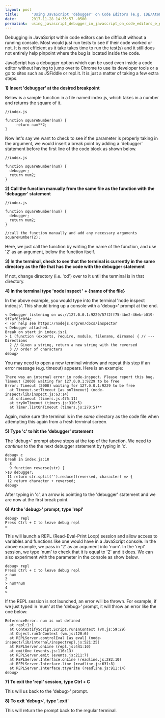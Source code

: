 ```yaml
---
layout: post
title:      "Using JavaScript 'debugger' on Code Editors (e.g. IDE/Atom)"
date:       2017-11-28 14:35:57 -0500
permalink:  using_javascript_debugger_in_javascript_on_code_editors_e_g_ide_atom
---
```



Debugging in JavaScript within code editors can be difficult without a running console.  Most would just run tests to see if their code worked or not. It is not efficient as it take takes time to run the test(s) and it still does not entirely help pinpoint where the bug is located inside the code.

JavaScript has a debugger option which can be used even inside a code editor without having to jump over to Chrome to use its developer tools or a go to sites such as JSFiddle or repl.it.  It is just a matter of taking a few extra steps.

**1)     Insert 'debugger' at the desired breakpoint**

Below is a sample function in a file named index.js, which takes in a number and returns the square of it.

```
//index.js

function squareNumber(num) {
     return num**2;
}
```

Now let's say we want to check to see if the parameter is properly taking in the argument, we would insert a break point by adding a 'debugger' statement before the first line of the code block as shown below.

```
//index.js

function squareNumber(num) {
  debugger;
  return num2;
}
```

**2)     Call the function manually from the same file as the function with the 'debugger' statement**

```
//index.js

function squareNumber(num) {
  debugger;
  return num2;
}

//call the function manually and add any necessary arguments
squareNumber(2);
```

Here, we just call the function by writing the name of the function, and use '2' as an argument, below the function itself.

**3)     In the terminal, check to see that the terminal is currently in the same directory as the file that has the code with the debugger statement**
     
If not, change directory (i.e. 'cd') over to it until the terminal is in that directory.

**4)     In the terminal type 'node inspect ' + {name of the file}**

In the above example, you would type into the terminal 'node inspect index.js'.  This should bring up a console with a 'debug>' prompt at the end.

```
< Debugger listening on ws://127.0.0.1:9229/57f2ff75-4be2-46eb-b019-9f7af03c0f4c
< For help see https://nodejs.org/en/docs/inspector
< Debugger attached.
Break on start in index.js:1
> 1 (function (exports, require, module, filename, dirname) { // --- Directions
  2 // Given a string, return a new string with the reversed
  3 // order of characters
debug>
```

You may need to open a new terminal window and repeat this step if an error message (e.g. timeout) appears.  Here is an example:

```
There was an internal error in node-inspect. Please report this bug.
Timeout (2000) waiting for 127.0.0.1:9229 to be free
Error: Timeout (2000) waiting for 127.0.0.1:9229 to be free
  at Timeout.setTimeout [as onTimeout] (node-inspect/lib/inspect.js:63:14)
  at ontimeout (timers.js:475:11)
  at tryOnTimeout (timers.js:310:5)
  at Timer.listOnTimeout (timers.js:270:5)**
```

Again, make sure the terminal is in the *same* directory as the code file when attempting this again from a fresh terminal screen.

**5) Type 'c' to hit the 'debugger' statement**

The 'debug>' prompt above stops at the top of the function.  We need to *continue* to the the next debugger statement by typing in 'c'.

```
debug> c
break in index.js:10
  8
  9 function reverse(str) {
>10 debugger;
 11 return str.split('').reduce((reversed, character) => {
 12 return character + reversed;
debug>
```

After typing in 'c', an arrow is pointing to the 'debugger' statement and we are now at the first break point.

**6) At the 'debug>' prompt, type 'repl'**

```
debug> repl
Press Ctrl + C to leave debug repl
>
```

This will launch a REPL (Read-Eval-Print Loop) session and allow access to variables and functions like one would have in a JavaScript console.  In the above example, we pass in '2' as an argument into 'num'.  In the 'repl' session, we type 'num' to check that it is equal to '2' and it does.  We can also experiment with the parameter in the console as show below.

```
debug> repl
Press Ctrl + C to leave debug repl
> num
2
> num*num
4
>
```

If the REPL session is not launched, an error will be thrown.  For example, if we just typed in 'num' at the 'debug>' prompt, it will throw an error like the one below:

```
ReferenceError: num is not defined
  at repl:1:1
  at ContextifyScript.Script.runInContext (vm.js:59:29)
  at Object.runInContext (vm.js:120:6)
  at REPLServer.controlEval [as eval] (node-inspect/lib/internal/inspectrepl.js:521:25)
  at REPLServer.onLine (repl.js:441:10)
  at emitOne (events.js:116:13)
  at REPLServer.emit (events.js:211:7)
  at REPLServer.Interface.onLine (readline.js:282:10)
  at REPLServer.Interface.line (readline.js:631:8)
  at REPLServer.Interface.ttyWrite (readline.js:911:14)
debug>
```

**7) To exit the 'repl' session, type Ctrl + C**

This will us back to the 'debug>' prompt.

**8) To exit 'debug>', type '.exit'**

This will return the prompt back to the regular terminal.

